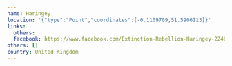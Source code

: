 ```yaml
---
name: Haringey
location: '{"type":"Point","coordinates":[-0.1109709,51.5906113]}'
links:
  others: 
  facebook: https://www.facebook.com/Extinction-Rebellion-Haringey-2246306892259130/
others: []
country: United Kingdom
---
```

